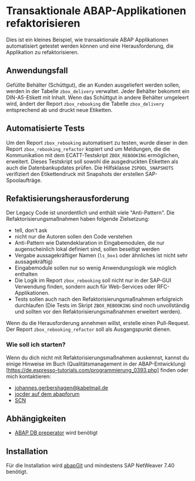 # Transaktionale ABAP-Applikationen refaktorisieren
Dies ist ein kleines Beispiel, wie transaktionale ABAP Applikationen
automatisiert getestet werden können und eine Herausforderung, die
Applikation zu refaktorisieren.

## Anwendungsfall
Gefüllte Behälter (Schüttgut), die an Kunden ausgeliefert werden sollen, werden in der
Tabelle `zbox_delivery` verwaltet. Jeder Behälter bekommt ein DIN-A5-Etikett mit Inhalt.
Wenn das Schüttgut in andere Behälter umgeleert wird, ändert der Report `zbox_rebooking` die Tabelle `zbox_delivery` entsprechend ab und druckt neue Etiketten.

## Automatisierte Tests
Um den Report `zbox_rebooking` automatisert zu testen, wurde dieser in den Report `zbox_rebooking_refactor` kopiert und um Meldungen, die die Kommunikation mit dem ECATT-Testskript `ZBOX_REBOOKING` ermöglichen, erweitert. Dieses Testskript
soll sowohl die ausgedruckten Etiketten als auch die Datenbankupdates prüfen.
Die Hilfsklasse `ZSPOOL_SNAPSHOTS` verifiziert den Etikettendruck mit Snapshots
der erstellen SAP-Spoolaufträge.

## Refaktisierungsherausforderung
Der Legacy Code ist unordentlich und enthält viele "Anti-Pattern".
Die Refaktorisierungsmaßnahmen haben folgende Zielsetzung:
- tell, don't ask
- nicht nur die Autoren sollen den Code verstehen
- Anti-Pattern wie Datendeklaration in Eingabemodulen, die nur augenscheinlich lokal definiert sind, sollen beseitigt werden
- Vergabe aussagekräftiger Namen (`ls_box1` oder ähnliches ist nicht sehr aussagekräftig)
- Eingabemodule sollen nur so wenig Anwendungslogik wie möglich enthalten
- Die Logik im Report `zbox_rebooking` soll nicht nur in der SAP-GUI Verwendung finden, sondern auch für Web-Services oder RFC-Applikationen.
- Tests sollen auch nach den Refaktorisierungsmaßnahmen erfolgreich durchlaufen (Die Tests im Skript `ZBOX_REBOOKING` sind noch unvollständig und sollten vor den Refaktorisierungsmaßnahmen erweitert werden).

Wenn du die Herausforderung annehmen willst, erstelle einen Pull-Request. Der Report `zbox_rebooking_refactor` soll als Ausgangspunkt dienen.

### Wie soll ich starten?
Wenn du dich nicht mit Refaktorisierungsmaßnahmen auskennst, kannst du einige Hinweise im Buch (Qualitätsmanagement in
der ABAP-Entwicklung)[https://de.espresso-tutorials.com/programmierung_0393.php] finden oder mich kontaktieren:
- johannes.gerbershagen@kabelmail.de
- [jocder auf dem abapforum](https://www.abapforum.com/forum/memberlist.php?mode=viewprofile&u=20652)
- [SCN](https://people.sap.com/johannes_gerbershagen11)

## Abhängigkeiten
- [ABAP DB preperator](https://github.com/bunysae/abap_db_preparator) wird benötigt

## Installation
Für die Installation wird [abapGit](https://docs.abapgit.org) und mindestens SAP NetWeaver 7.40 benötigt.
